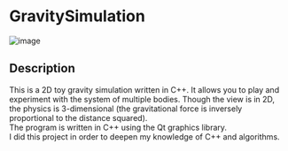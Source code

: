 # GravitySimulation

![image](https://user-images.githubusercontent.com/93164951/230933019-3bbbf7e1-2ffd-42c7-a078-bec48ad7a6f8.png)

## Description
This is a 2D toy gravity simulation written in C++. It allows you to play and experiment with the system of multiple bodies. Though the view is in 2D, the physics is 3-dimensional (the gravitational force is inversely proportional to the distance squared). <br />
The program is written in C++ using the Qt graphics library.<br />
I did this project in order to deepen my knowledge of C++ and algorithms.

